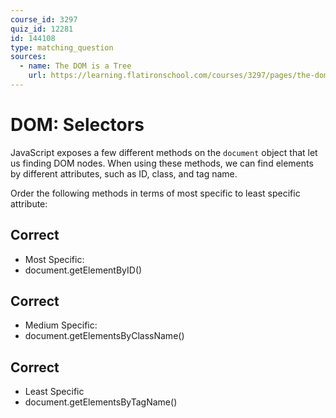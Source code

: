 ```yaml
---
course_id: 3297
quiz_id: 12281
id: 144108
type: matching_question
sources:
  - name: The DOM is a Tree
    url: https://learning.flatironschool.com/courses/3297/pages/the-dom-is-a-tree?module_item_id=143596
---
```


# DOM: Selectors

JavaScript exposes a few different methods on the `document` object that let us
finding DOM nodes. When using these methods, we can find elements by different
attributes, such as ID, class, and tag name.

Order the following methods in terms of most specific to least specific
attribute:

## Correct

- Most Specific:
- document.getElementByID()

## Correct

- Medium Specific:
- document.getElementsByClassName()

## Correct

- Least Specific
- document.getElementsByTagName()
